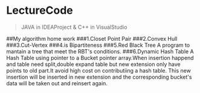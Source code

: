 # LectureCode
>JAVA in IDEAProject & C++ in VisualStudio

##My algorithm home work
###1.Closet Point Pair
###2.Convex Hull
###3.Cut-Vertex
###4.is Bipartiteness
###5.Red Black Tree
    A program to mantain a tree that meet the RBT's conditions.
###6.Dynamic Hash Table
    A Hash Table using pointer to a Bucket pointer array.When insertion happend and   table need split,double expand table but new extension only have points to old part.It   avoid high cost on contributiing a hash table. This new insertion will be inserted in new   extension and the corresponding bucket's data will be taken out and reinsert again.  


